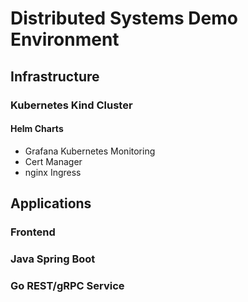 # Distributed Systems Demo Environment

## Infrastructure

### Kubernetes Kind Cluster

#### Helm Charts

- Grafana Kubernetes Monitoring
- Cert Manager
- nginx Ingress

## Applications

### Frontend

### Java Spring Boot

### Go REST/gRPC Service

